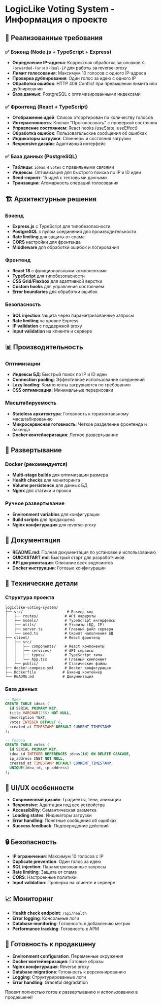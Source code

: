 # LogicLike Voting System - Информация о проекте

## 🎯 Реализованные требования

### ✅ Бэкенд (Node.js + TypeScript + Express)
- **Определение IP-адреса**: Корректная обработка заголовков `X-Forwarded-For` и `X-Real-IP` для работы за reverse-proxy
- **Лимит голосования**: Максимум 10 голосов с одного IP-адреса
- **Проверка дублирования**: Один голос за идею с одного IP
- **Обработка ошибок**: HTTP 409 Conflict при превышении лимита или дублировании
- **База данных**: PostgreSQL с оптимизированными индексами

### ✅ Фронтенд (React + TypeScript)
- **Отображение идей**: Список отсортирован по количеству голосов
- **Интерактивность**: Кнопки "Проголосовать" с проверкой состояния
- **Управление состоянием**: React hooks (useState, useEffect)
- **Обработка ошибок**: Пользовательские сообщения об ошибках
- **Индикаторы загрузки**: Спиннеры и состояния загрузки
- **Responsive дизайн**: Адаптивный интерфейс

### ✅ База данных (PostgreSQL)
- **Таблицы**: `ideas` и `votes` с правильными связями
- **Индексы**: Оптимизация для быстрого поиска по IP и ID идеи
- **Seed-скрипт**: 15 идей с тестовыми данными
- **Транзакции**: Атомарность операций голосования

## 🏗 Архитектурные решения

### Бэкенд
- **Express.js** с TypeScript для типобезопасности
- **PostgreSQL** с пулом соединений для производительности
- **Rate limiting** для защиты от спама
- **CORS** настройки для фронтенда
- **Middleware** для обработки ошибок и логирования

### Фронтенд
- **React 18** с функциональными компонентами
- **TypeScript** для типобезопасности
- **CSS Grid/Flexbox** для адаптивной верстки
- **Custom hooks** для управления состоянием
- **Error boundaries** для обработки ошибок

### Безопасность
- **SQL injection** защита через параметризованные запросы
- **Rate limiting** на уровне Express
- **IP validation** с поддержкой proxy
- **Input validation** на клиенте и сервере

## 📊 Производительность

### Оптимизации
- **Индексы БД**: Быстрый поиск по IP и ID идеи
- **Connection pooling**: Эффективное использование соединений
- **Lazy loading**: Компоненты загружаются по требованию
- **CSS оптимизация**: Минимальные перерисовки

### Масштабируемость
- **Stateless архитектура**: Готовность к горизонтальному масштабированию
- **Микросервисная готовность**: Четкое разделение фронтенда и бэкенда
- **Docker контейнеризация**: Легкое развертывание

## 🚀 Развертывание

### Docker (рекомендуется)
- **Multi-stage builds** для оптимизации размера
- **Health checks** для мониторинга
- **Volume persistence** для данных БД
- **Nginx** для статики и прокси

### Ручное развертывание
- **Environment variables** для конфигурации
- **Build scripts** для продакшена
- **Nginx конфигурация** для reverse-proxy

## 📝 Документация

- **README.md**: Полная документация по установке и использованию
- **QUICKSTART.md**: Быстрый старт для разработчиков
- **API документация**: Описание всех эндпоинтов
- **Docker инструкции**: Готовые конфигурации

## 🔧 Технические детали

### Структура проекта
```
logiclike-voting-system/
├── src/                    # Бэкенд код
│   ├── routes/            # API маршруты
│   ├── models/            # TypeScript интерфейсы
│   ├── utils/             # Утилиты (БД, IP)
│   ├── server.ts          # Главный файл сервера
│   └── seed.ts            # Скрипт наполнения БД
├── client/                # React фронтенд
│   ├── src/
│   │   ├── components/    # React компоненты
│   │   ├── services/      # API сервисы
│   │   ├── types/         # TypeScript типы
│   │   └── App.tsx        # Главный компонент
│   └── public/            # Статические файлы
├── docker-compose.yml     # Docker конфигурация
├── Dockerfile            # Бэкенд контейнер
└── README.md             # Документация
```

### База данных
```sql
-- Идеи
CREATE TABLE ideas (
  id SERIAL PRIMARY KEY,
  title VARCHAR(255) NOT NULL,
  description TEXT,
  votes INTEGER DEFAULT 0,
  created_at TIMESTAMP DEFAULT CURRENT_TIMESTAMP
);

-- Голоса
CREATE TABLE votes (
  id SERIAL PRIMARY KEY,
  idea_id INTEGER REFERENCES ideas(id) ON DELETE CASCADE,
  ip_address INET NOT NULL,
  created_at TIMESTAMP DEFAULT CURRENT_TIMESTAMP,
  UNIQUE(idea_id, ip_address)
);
```

## 🎨 UI/UX особенности

- **Современный дизайн**: Градиенты, тени, анимации
- **Responsive**: Адаптация под все устройства
- **Accessibility**: Семантическая разметка
- **Loading states**: Индикаторы загрузки
- **Error handling**: Понятные сообщения об ошибках
- **Success feedback**: Подтверждение действий

## 🔒 Безопасность

- **IP ограничения**: Максимум 10 голосов с IP
- **Duplicate prevention**: Один голос за идею
- **SQL injection**: Параметризованные запросы
- **Rate limiting**: Защита от спама
- **CORS**: Настроенные политики
- **Input validation**: Проверка на клиенте и сервере

## 📈 Мониторинг

- **Health check endpoint**: `/api/health`
- **Error logging**: Консольные логи
- **Database monitoring**: Готовность к добавлению метрик
- **Performance tracking**: Готовность к APM

## 🚀 Готовность к продакшену

- **Environment configuration**: Переменные окружения
- **Docker контейнеризация**: Готовые образы
- **Nginx конфигурация**: Reverse proxy
- **Database migrations**: Готовность к версионированию
- **Logging**: Структурированные логи
- **Error handling**: Graceful degradation

Проект полностью готов к развертыванию и использованию в продакшене!
